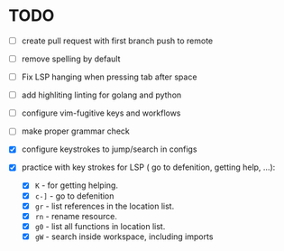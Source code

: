 # TODO

- [ ] create pull request with first branch push to remote
- [ ] remove spelling by default
- [ ] Fix LSP hanging when pressing tab after space
- [ ] add highliting linting for golang and python
- [ ] configure vim-fugitive keys and workflows
- [ ] make proper grammar check
- [x] configure keystrokes to jump/search in configs
- [x] practice with key strokes for LSP ( go to defenition, getting help, …):

  - [x] `K` - for getting helping.
  - [x] `c-]` - go to defenition
  - [x] `gr` - list references in the location list.
  - [x] `rn` - rename resource.
  - [x] `g0` - list all functions in location list.
  - [x] `gW` - search inside workspace, including imports
